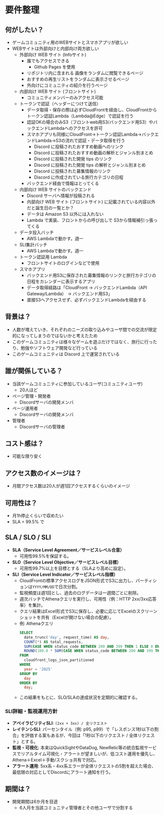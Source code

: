# 要件整理
## 何がしたい？
- ゲームコミュニティ用のWEBサイトとスマホアプリが欲しい
- WEBサイトは外部向けと内部向け両方欲しい
  - 外部向け WEB サイト (Infoサイト) 
    - 誰でもアクセスできる
      - Github Pages を使用
    - リポジトリ内に含まれる 画像をランダムに閲覧できるページ
    - おすすめの再生リストをランダムに表示させるページ
    - 外向けにコミュニティの紹介を行うページ
  - 内部向け WEB サイト (フロントサイト) 
    - コミュニティメンバーのみアクセス可能
  - トークンで認証（ヘッダーにつけて送信）
    - データ取得・保存の際は必ずCloudFrontを経由し、CloudFrontからトークン認証Lambda（Lambda@Edge）で認証を行う
    - 認証OKの場合のみS3（フロントweb用S3/バックエンド用S3）やバックエンドLambdaへのアクセスを許可
    - スマホアプリも同様にCloudFront→トークン認証Lambda→バックエンドLambda→S3の流れで認証・データ取得を行う
        - Discord に投稿されたおすすめ動画へのリンク
        - Discord に投稿されたおすすめ動画の解析とジャンル別まとめ
        - Discord に投稿された開発 tips のリンク
        - Discord に投稿された開発 tips の解析とジャンル別まとめ
        - Discord に投稿された募集情報のリンク
        - Discord に作成されている旅行カテゴリの日程
    - バックエンド経由で情報はとってくる
  - 内部向け WEB サイトのバックエンド
    - Discord サーバへ情報が投稿される
    - 内部向け WEB サイト (フロントサイト) に記載されている内容以外だと誕生日の一覧とか？
    - データは Amazon S3 以外には入れない
    - Lambda で実装、フロントからの呼び出しで S3から情報補引っ張ってくる
  - データ投入バッチ
    - AWS Lambdaで動かす。週一
  - SLI集計バッチ
    - AWS Lambdaで動かす。週一
  - トークン認証用 Lambda
    - フロントサイトのログインなどで使用
  - スマホアプリ
    - バックエンド用S3に保存された募集情報のリンクと旅行カテゴリの日程をカレンダーに表示するアプリ
    - データ取得経路は「CloudFront → バックエンドLambda（API Gateway/Lambda） → バックエンド用S3」
    - 直接S3へアクセスせず、必ずバックエンドLambdaを経由する
## 背景は？
- 人数が増えていき、それぞれのニーズの取り込みやユーザ間での交流が限定的になってしまうのではないかと考えたため
- このゲームコミュニティは様々なゲームを遊ぶだけではなく、旅行に行ったり、勉強やソフトウェア開発など行っている
- このゲームコミュニティは Discord 上で運営されている
## 誰が関係している？
- 当該ゲームコミュニティに参加しているユーザ(コミュニティユーザ)
  - 20人ほど
- ページ管理・開発者
  - Discordサーバの開発メンバ
- ページ運用者
  - Discordサーバの開発メンバ
- 管理者
  - Discordサーバの管理者
## コスト感は？
- 可能な限り安く
## アクセス数のイメージは？
- 月間アクセス数は20人が週1回アクセスするくらいのイメージ
## 可用性は？
- 月1h停止くらいで収めたい
- SLA = 99.5% で

## SLA / SLO / SLI

- **SLA（Service Level Agreement／サービスレベル合意）**  
  - 可用性99.5%を保証する。
- **SLO（Service Level Objective／サービスレベル目標）**  
  - 可用性99.7%以上を目標とする（SLAより高めに設定）。
- **SLI（Service Level Indicator／サービスレベル指標）**  
  - CloudFrontの標準アクセスログをJSON形式でS3に出力し、パーティションは`YYYY/MM/DD`で日次分割。
  - 監視頻度は週1回とし、過去のログデータは一週間ごとに削除。
  - 週次バッチでAthenaクエリを実行し、可用性（例：HTTP 2xx/3xx応答率）を集計。
  - クエリ結果はExcel形式でS3に保存し、必要に応じてExcelのスクリーンショットを共有（Excelが開けない場合の配慮）。
  - 例: Athenaクエリ
    ```sql
    SELECT
      date_trunc('day', request_time) AS day,
      COUNT(*) AS total_requests,
      SUM(CASE WHEN status_code BETWEEN 200 AND 399 THEN 1 ELSE 0 END) AS success_requests,
      ROUND(100.0 * SUM(CASE WHEN status_code BETWEEN 200 AND 399 THEN 1 ELSE 0 END) / COUNT(*), 2) AS availability_percent
    FROM
      cloudfront_logs_json_partitioned
    WHERE
      year = '2025'
    GROUP BY
      day
    ORDER BY
      day;
    ```
  - この結果をもとに、SLO/SLAの達成状況を定期的に確認する。

### SLI詳細・監視運用方針
- **アベイラビリティSLI**: `(2xx + 3xx) / 全リクエスト`
- **レイテンシSLI**: パーセンタイル（例: p95, p99）で「レスポンス1秒以下の割合」を評価する案もあるが、今回は「1秒以下のリクエスト / 全体リクエスト」とする。
- **監視・可視化**: 本来はQuickSightやDataDog, NewRelic等の統合監視サービスでリアルタイム可視化・アラートが望ましいが、低コスト運用を優先し、Athena＋Excel＋手動/スクショ共有で対応。
- **アラート運用**: 5xx系・4xx系エラーが全体リクエストの5割を超えた場合、最低限の対応としてDiscordにアラート通知を行う。
## 期間は？
- 開発期間は6か月を目途
  - 6人月を当該コミュニティ管理者とその他ユーザで分割する
